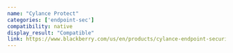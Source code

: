 ```yaml
---
name: "Cylance Protect"
categories: ['endpoint-sec']
compatibility: native
display_result: "Compatible"
link: https://www.blackberry.com/us/en/products/cylance-endpoint-security/cylance-endpoint
---
```

